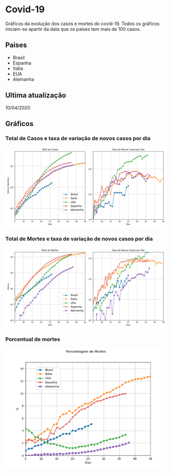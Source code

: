 # Covid-19

Gráficos da evolução dos casos e mortes do covid-19. Todos os gráficos iniciam-se apartir da data que os paises tem mais de 100 casos.

## Paises

* Brasil
* Espanha
* Itália
* EUA
* Alemanha

## Ultima atualização

10/04/2020

## Gráficos

### Total de Casos e taxa de variação de novos casos por dia
![Casos confirmados](script/fig/casos.png)

### Total de Mortes e taxa de variação de novos casos por dia
![Mortes confirmadas](script/fig/mortes.png)

### Porcentual de mortes 
![Porcentual de mortes](script/fig/porcentagem_de_mortos.png)